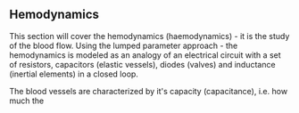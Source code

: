 ## Hemodynamics

This section will cover the hemodynamics (haemodynamics) - it is the study of the blood flow. Using the lumped parameter approach - the hemodynamics is modeled as an analogy of an electrical circuit with a set of resistors, capacitors (elastic vessels), diodes (valves) and inductance (inertial elements) in a closed loop.

The blood vessels are characterized by it's capacity (capacitance), i.e. how much the